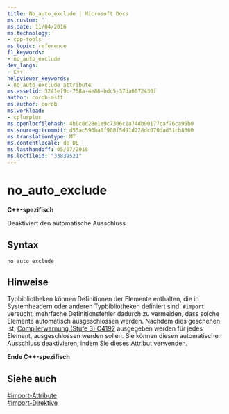 ```yaml
---
title: No_auto_exclude | Microsoft Docs
ms.custom: ''
ms.date: 11/04/2016
ms.technology:
- cpp-tools
ms.topic: reference
f1_keywords:
- no_auto_exclude
dev_langs:
- C++
helpviewer_keywords:
- no_auto_exclude attribute
ms.assetid: 3241ef9c-758a-4e86-bdc5-37da6072430f
author: corob-msft
ms.author: corob
ms.workload:
- cplusplus
ms.openlocfilehash: 4b0c8d28e1e9c7306c1a74db90177caf76ca95b0
ms.sourcegitcommit: d55ac596ba8f908f5d91d228dc070dad31cb8360
ms.translationtype: MT
ms.contentlocale: de-DE
ms.lasthandoff: 05/07/2018
ms.locfileid: "33839521"
---
```

# <a name="noautoexclude"></a>no_auto_exclude
**C++-spezifisch**  
  
 Deaktiviert den automatische Ausschluss.  
  
## <a name="syntax"></a>Syntax  
  
```  
no_auto_exclude  
```  
  
## <a name="remarks"></a>Hinweise  
 Typbibliotheken können Definitionen der Elemente enthalten, die in Systemheadern oder anderen Typbibliotheken definiert sind. `#import` versucht, mehrfache Definitionsfehler dadurch zu vermeiden, dass solche Elemente automatisch ausgeschlossen werden. Nachdem dies geschehen ist, [Compilerwarnung (Stufe 3) C4192](../error-messages/compiler-warnings/compiler-warning-level-3-c4192.md) ausgegeben werden für jedes Element, ausgeschlossen werden sollen. Sie können diesen automatischen Ausschluss deaktivieren, indem Sie dieses Attribut verwenden.  
  
 **Ende C++-spezifisch**  
  
## <a name="see-also"></a>Siehe auch  
 [#import-Attribute](../preprocessor/hash-import-attributes-cpp.md)   
 [#import-Direktive](../preprocessor/hash-import-directive-cpp.md)